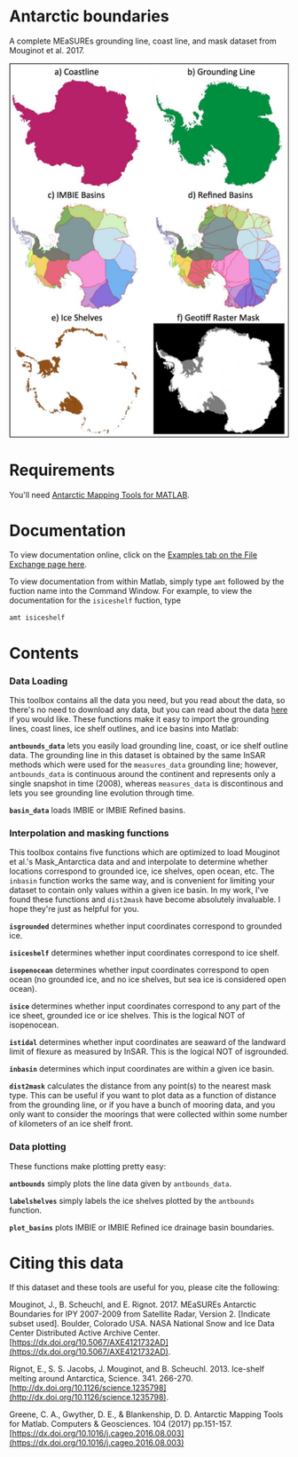 # Antarctic boundaries
A complete MEaSUREs grounding line, coast line, and mask dataset from Mouginot et al. 2017.

![](documentation/html/antbounds.png)

# Requirements 
You'll need [Antarctic Mapping Tools for MATLAB](https://github.com/chadagreene/Antarctic-Mapping-Tools).

# Documentation 
To view documentation online, click on the [Examples tab on the File Exchange page here](https://www.mathworks.com/matlabcentral/fileexchange/60246).

To view documentation from within Matlab, simply type `amt` followed by the fuction name into the Command Window. For example, to view the documentation for the `isiceshelf` fuction, type 

    amt isiceshelf

# Contents 
### Data Loading
This toolbox contains all the data you need, but you read about the data, so there's no need to download any data, but you can read about the data [here](https://nsidc.org/data/NSIDC-0709) if you would like. These functions make it easy to import the grounding lines, coast lines, ice shelf outlines, and ice basins into Matlab:

**`antbounds_data`** lets you easily load grounding line, coast, or ice shelf outline data. The grounding line in this dataset is obtained by the same InSAR methods which were used for the `measures_data` grounding line; however, `antbounds_data` is continuous around the continent and represents only a single snapshot in time (2008), whereas `measures_data` is discontinous and lets you see grounding line evolution through time.
    
**`basin_data`** loads IMBIE or IMBIE Refined basins.

### Interpolation and masking functions
This toolbox contains five functions which are optimized to load Mouginot et al.'s Mask\_Antarctica data and and interpolate to determine whether locations correspond to grounded ice, ice shelves, open ocean, etc. The `inbasin` function works the same way, and is convenient for limiting your dataset to contain only values within a given ice basin. In my work, I've found these functions and `dist2mask` have become absolutely invaluable. I hope they're just as helpful for you.

**`isgrounded`** determines whether input coordinates correspond to grounded ice.

**`isiceshelf`** determines whether input coordinates correspond to ice shelf.

**`isopenocean`** determines whether input coordinates correspond to open ocean (no grounded ice, and no ice shelves, but sea ice is considered open ocean).

**`isice`** determines whether input coordinates correspond to any part of the ice sheet, grounded ice or ice shelves. This is the logical NOT of isopenocean.

**`istidal`** determines whether input coordinates are seaward of the landward limit of flexure as measured by InSAR. This is the logical NOT of isgrounded.

**`inbasin`** determines which input coordinates are within a given ice basin.

**`dist2mask`** calculates the distance from any point(s) to the nearest mask type. This can be useful if you want to plot data as a function of distance from the grounding line, or if you have a bunch of mooring data, and you only want to consider the moorings that were collected within some number of kilometers of an ice shelf front. 

### Data plotting
These functions make plotting pretty easy:

**`antbounds`** simply plots the line data given by `antbounds_data`.

**`labelshelves`** simply labels the ice shelves plotted by the `antbounds` function.

**`plot_basins`** plots IMBIE or IMBIE Refined ice drainage basin boundaries.

# Citing this data 
If this dataset and these tools are useful for you, please cite the following: 

Mouginot, J., B. Scheuchl, and E. Rignot. 2017. MEaSUREs Antarctic Boundaries for IPY 2007-2009 from 
Satellite Radar, Version 2. [Indicate subset used]. Boulder, Colorado USA. NASA National Snow and Ice 
Data Center Distributed Active Archive Center. [https://dx.doi.org/10.5067/AXE4121732AD](https://dx.doi.org/10.5067/AXE4121732AD). 

Rignot, E., S. S. Jacobs, J. Mouginot, and B. Scheuchl. 2013. Ice-shelf melting around Antarctica, 
Science. 341. 266-270. [http://dx.doi.org/10.1126/science.1235798](http://dx.doi.org/10.1126/science.1235798). 

Greene, C. A., Gwyther, D. E., & Blankenship, D. D. Antarctic Mapping Tools for Matlab. 
Computers & Geosciences. 104 (2017) pp.151-157. [https://dx.doi.org/10.1016/j.cageo.2016.08.003](https://dx.doi.org/10.1016/j.cageo.2016.08.003)
